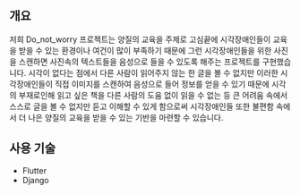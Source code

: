 개요
---------------
저희 Do_not_worry 프로젝트는 양질의 교육을 주제로 고심끝에 시각장애인들이 교육을 받을 수 있는 환경이나 여건이 많이 부족하기 때문에 그런 시각장애인들을 위한 사진을 스캔하면 사진속의 텍스트들을 음성으로 들을 수 있도록 해주는 프로젝트를 구현했습니다. 시각이 없다는 점에서 다른 사람이 읽어주지 않는 한 글을 볼 수 없지만 이러한 시각장애인들이 직접 이미지를 스캔하여 음성으로 들어 정보를 얻을 수 있기 때문에 시각의 부재로인해 읽고 싶은 책을 다른 사람의 도움 없이 읽을 수 없는 등 큰 어려움 속에서 스스로 글을 볼 수 없지만 듣고 이해할 수 있게 함으로써 시각장애인들 또한 불편함 속에서 더 나은 양질의 교육을 받을 수 있는 기반을 마련할 수 있습니다.

사용 기술
-------------------
* Flutter
* Django